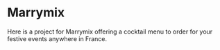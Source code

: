 # Marrymix

Here is a project for Marrymix offering a cocktail menu to order for your festive events anywhere in France.
